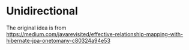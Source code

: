 # Unidirectional

The original idea is from  
https://medium.com/javarevisited/effective-relationship-mapping-with-hibernate-jpa-onetomany-c80324a94e53